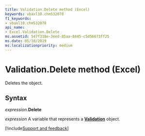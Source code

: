 ```yaml
---
title: Validation.Delete method (Excel)
keywords: vbaxl10.chm532078
f1_keywords:
- vbaxl10.chm532078
api_name:
- Excel.Validation.Delete
ms.assetid: 547f318e-3eed-85aa-8445-c5d56673ff25
ms.date: 05/18/2019
ms.localizationpriority: medium
---
```



# Validation.Delete method (Excel)

Deletes the object.


## Syntax

_expression_.**Delete**

_expression_ A variable that represents a **[Validation](Excel.Validation.md)** object.




[!include[Support and feedback](~/includes/feedback-boilerplate.md)]